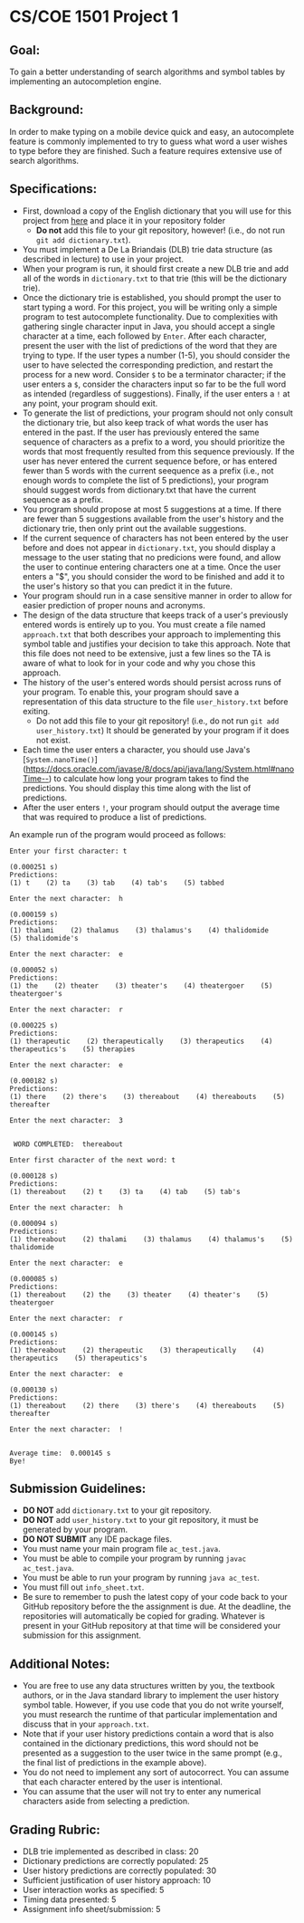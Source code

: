 # CS/COE 1501 Project 1

## Goal:
To gain a better understanding of search algorithms and symbol tables by
implementing an autocompletion engine.

## Background:
In order to make typing on a mobile device quick and easy, an autocomplete
feature is commonly implemented to try to guess what word a user wishes to type
before they are finished. Such a feature requires extensive use of search
algorithms.

## Specifications:
* First, download a copy of the English dictionary that you will use for this
  project from [here](http://people.cs.pitt.edu/~nlf4/cs1501/handouts/dictionary.txt)
  and place it in your repository folder
	* **Do not** add this file to your git repository, however! (i.e., do not run
	  `git add dictionary.txt`).
* You must implement a De La Briandais (DLB) trie data structure (as described
  in lecture) to use in your project.
* When your program is run, it should first create a new DLB trie and add all
  of the words in `dictionary.txt` to that trie (this will be the dictionary
  trie).
* Once the dictionary trie is established, you should prompt the user
  to start typing a word.  For this project, you will be writing only a simple
  program to test autocomplete functionality. Due to complexities with
  gathering single character input in Java, you should accept a single character at a time, each followed by `Enter`. After each character, present the user with the list of predictions of the word that they are trying to type.
  If the user types a number (1-5), you should consider the user to have selected
  the corresponding prediction, and restart the process for a new word.  Consider `$` to be a terminator character; if the user enters a
  `$`, consider the characters input so far to be the full word as intended (regardless of suggestions).  Finally, if
  the user enters a `!` at any point, your program should exit.
* To generate the list of predictions, your program should not only consult
  the dictionary trie, but also keep track of what words the user has entered
  in the past. If the user has previously entered the same sequence of
  characters as a prefix to a word, you should prioritize the words that most frequently resulted from this sequence
  previously. If the user has never entered the current sequence before, or
  has entered fewer than 5 words with the current seequence as a prefix
  (i.e., not enough words to complete the list of 5 predictions), your program
  should suggest words from dictionary.txt that have the current sequence as a
  prefix.
* You program should propose at most 5 suggestions at a time. If there are
  fewer than 5 suggestions available from the user's history and the dictionary
  trie, then only print out the available suggestions.
* If the current sequence of characters has not been entered by the user
  before and does not appear in `dictionary.txt`, you should display a
  message to the user stating that no predicions were found, and allow
  the user to continue entering characters one at a time.  Once the user
  enters a "$", you should consider the word to be finished and add it
  to the user's history so that you can predict it in the future.
* Your program should run in a case sensitive manner in order to allow for
  easier prediction of proper nouns and acronyms.
* The design of the data structure that keeps track of a user's previously
  entered words is entirely up to you. You must create a file named
  `approach.txt` that both describes your approach to implementing this symbol
  table and justifies your decision to take this approach.  Note that this file
  does not need to be extensive, just a few lines so the TA is aware of what to
  look for in your code and why you chose this approach.
* The history of the user's entered words should persist across runs of your
  program.  To enable this, your program should save a representation of
  this data structure to the file `user_history.txt` before exiting.
    * Do not add this file to your git repository! (i.e., do not run `git
	  add user_history.txt`)  It should be generated by your program
	  if it does not exist.
* Each time the user enters a character, you should use Java's
  [`System.nanoTime()`]
  (https://docs.oracle.com/javase/8/docs/api/java/lang/System.html#nanoTime--)
  to calculate how long your program takes to find the predictions. You should
  display this time along with the list of predictions.
* After the user enters `!`, your program should output the average time
  that was required to produce a list of predictions.

An example run of the program would proceed as follows:

```
Enter your first character: t

(0.000251 s)
Predictions:
(1) t    (2) ta    (3) tab    (4) tab's    (5) tabbed    

Enter the next character:  h               

(0.000159 s)
Predictions:
(1) thalami    (2) thalamus    (3) thalamus's    (4) thalidomide    (5) thalidomide's    

Enter the next character:  e

(0.000052 s)
Predictions:
(1) the    (2) theater    (3) theater's    (4) theatergoer    (5) theatergoer's    

Enter the next character:  r

(0.000225 s)
Predictions:
(1) therapeutic    (2) therapeutically    (3) therapeutics    (4) therapeutics's    (5) therapies    

Enter the next character:  e

(0.000182 s)
Predictions:
(1) there    (2) there's    (3) thereabout    (4) thereabouts    (5) thereafter    

Enter the next character:  3


 WORD COMPLETED:  thereabout

Enter first character of the next word: t

(0.000128 s)
Predictions:
(1) thereabout    (2) t    (3) ta    (4) tab    (5) tab's    

Enter the next character:  h

(0.000094 s)
Predictions:
(1) thereabout    (2) thalami    (3) thalamus    (4) thalamus's    (5) thalidomide    

Enter the next character:  e

(0.000085 s)
Predictions:
(1) thereabout    (2) the    (3) theater    (4) theater's    (5) theatergoer    

Enter the next character:  r

(0.000145 s)
Predictions:
(1) thereabout    (2) therapeutic    (3) therapeutically    (4) therapeutics    (5) therapeutics's    

Enter the next character:  e

(0.000130 s)
Predictions:
(1) thereabout    (2) there    (3) there's    (4) thereabouts    (5) thereafter    

Enter the next character:  !


Average time:  0.000145 s
Bye!
```

## Submission Guidelines:
* **DO NOT** add `dictionary.txt` to your git repository.
* **DO NOT** add `user_history.txt` to your git repository, it must be
  generated by your program.
* **DO NOT SUBMIT** any IDE package files.
* You must name your main program file `ac_test.java`.
* You must be able to compile your program by running
  `javac ac_test.java`.
* You must be able to run your program by running `java ac_test`.
* You must fill out `info_sheet.txt`.
* Be sure to remember to push the latest copy of your code back to your GitHub
  repository before the the assignment is due.  At the deadline, the
  repositories will automatically be copied for grading.  Whatever is present
  in your GitHub repository at that time will be considered your submission for
  this assignment.

## Additional Notes:
* You are free to use any data structures written by you, the textbook authors,
  or in the Java standard library to implement the user history symbol table.
  However, if you use code that you do not write yourself, you must research
  the runtime of that particular implementation and discuss that in your
  `approach.txt`.
* Note that if your user history predictions contain a word that is also
  contained in the dictionary predictions, this word should not be presented
  as a suggestion to the user twice in the same prompt (e.g., the final list
  of predictions in the example above).
* You do not need to implement any sort of autocorrect.  You can assume
  that each character entered by the user is intentional.
* You can assume that the user will not try to enter any numerical characters
  aside from selecting a prediction.

## Grading Rubric:
* DLB trie implemented as described in class:  20
* Dictionary predictions are correctly populated:  25
* User history predictions are correctly populated:  30
* Sufficient justification of user history approach:  10
* User interaction works as specified:  5
* Timing data presented: 5
* Assignment info sheet/submission:  5

